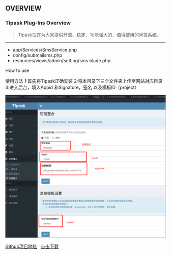 ## OVERVIEW

### Tipask Plug-Ins Overview

>Tipask旨在为大家提供开源、稳定、功能强大的、值得使用的问答系统。

------
-	app/Services/SmsService.php
-	config/submailsms.php
-	resources/views/admin/setting/sms.blade.php


How to use

使用方法
    1:首先将Tipask正确安装
    2:将本目录下三个文件夹上传至网站对应目录
    3:进入后台，填入Appid 和Signature，签名 以及模板ID（project）

![Submail](./markdown/1.png)

[Github项目地址](https://github.com/submail-developers/tipask_sms)&nbsp;&nbsp;&nbsp;[点击下载](https://github.com/submail-developers/tipask_sms/archive/master.zip)

